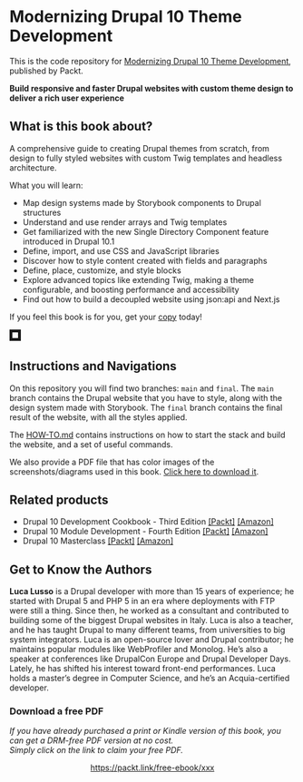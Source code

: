 # Modernizing Drupal 10 Theme Development

<a href="https://www.amazon.com/dp/1803238097"><img src="https://m.media-amazon.com/images/I/41GXkrGsgpL._SX403_BO1,204,203,200_.jpg" alt="" height="256px" align="right"></a>

This is the code repository for [Modernizing Drupal 10 Theme Development](https://www.amazon.com/dp/1803238097), published by Packt.

**Build responsive and faster Drupal websites with custom theme design to deliver a rich user experience**

## What is this book about?
A comprehensive guide to creating Drupal themes from scratch, from design to fully styled websites with custom Twig templates and headless architecture.

What you will learn:
* Map design systems made by Storybook components to Drupal structures
* Understand and use render arrays and Twig templates
* Get familiarized with the new Single Directory Component feature introduced in Drupal 10.1
* Define, import, and use CSS and JavaScript libraries
* Discover how to style content created with fields and paragraphs
* Define, place, customize, and style blocks
* Explore advanced topics like extending Twig, making a theme configurable, and boosting performance and accessibility
* Find out how to build a decoupled website using json:api and Next.js

If you feel this book is for you, get your [copy](https://www.amazon.com/dp/1803238097) today!

<a href="https://www.packtpub.com/?utm_source=github&utm_medium=banner&utm_campaign=GitHubBanner"><img src="https://raw.githubusercontent.com/PacktPublishing/GitHub/master/GitHub.png"
alt="https://www.packtpub.com/" border="5" /></a>

## Instructions and Navigations
On this repository you will find two branches: `main` and `final`. The `main` branch contains the Drupal website that
you have to style, along with the design system made with Storybook. The `final` branch contains the final result of the
website, with all the styles applied.

The [HOW-TO.md](HOW-TO.md) contains instructions on how to start the stack and build the website, and a set of useful
commands.

We also provide a PDF file that has color images of the screenshots/diagrams used in this book. [Click here to download it](https://packt.link/xxx).

## Related products
* Drupal 10 Development Cookbook - Third Edition [[Packt]](https://www.packtpub.com/product/drupal-10-development-cookbook-third-edition/9781803234960) [[Amazon]](https://www.amazon.com/dp/1803234962)
* Drupal 10 Module Development - Fourth Edition [[Packt]](https://www.packtpub.com/product/drupal-10-module-development-fourth-edition/9781837631803) [[Amazon]](https://www.amazon.com/dp/1837631808)
* Drupal 10 Masterclass [[Packt]](https://www.packtpub.com/product/drupal-10-masterclass/9781837633104) [[Amazon]](https://www.amazon.com/dp/B0BNNS7JCM)

## Get to Know the Authors
**Luca Lusso**
is a Drupal developer with more than 15 years of experience; he started with Drupal 5 and PHP 5 in an era where
deployments with FTP were still a thing. Since then, he worked as a consultant and contributed to building some of the
biggest Drupal websites in Italy. Luca is also a teacher, and he has taught Drupal to many different teams, from
universities to big system integrators. Luca is an open-source lover and Drupal contributor; he maintains popular
modules like WebProfiler and Monolog. He’s also a speaker at conferences like DrupalCon Europe and Drupal Developer
Days. Lately, he has shifted his interest toward front-end performances. Luca holds a master’s degree in Computer
Science, and he’s an Acquia-certified developer.

### Download a free PDF

<i>If you have already purchased a print or Kindle version of this book, you can get a DRM-free PDF version at no cost.<br>Simply click on the link to claim your free PDF.</i>
<p align="center"> <a href="https://packt.link/free-ebook/xxx">https://packt.link/free-ebook/xxx </a> </p>
